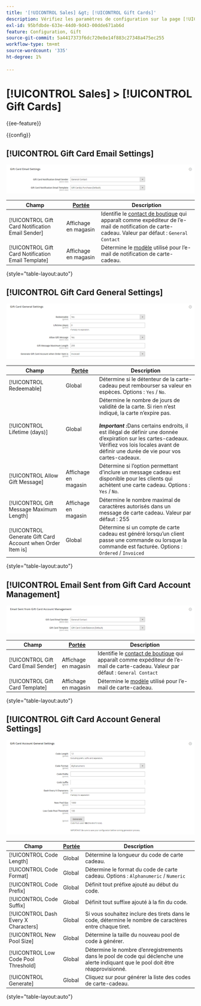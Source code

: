 ```yaml
---
title: '[!UICONTROL Sales] &gt; [!UICONTROL Gift Cards]'
description: Vérifiez les paramètres de configuration sur la page [!UICONTROL Sales] &gt; [!UICONTROL Gift Cards] de l’administrateur Commerce.
exl-id: 95bfdbde-633e-44d0-9d43-00dde671ab6d
feature: Configuration, Gift
source-git-commit: 5a4417373f6dc720e8e14f883c27348a475ec255
workflow-type: tm+mt
source-wordcount: '335'
ht-degree: 1%

---
```


# [!UICONTROL Sales] > [!UICONTROL Gift Cards]

{{ee-feature}}

{{config}}

## [!UICONTROL Gift Card Email Settings]

![Paramètres de courrier électronique Carte cadeau](./assets/gift-cards-gift-card-email-settings.png)<!-- zoom -->

<!-- [Gift Card Email Settings](https://experienceleague.adobe.com/fr/docs/commerce-admin/stores-sales/point-of-purchase/gift-cards/product-gift-card-accounts#configure-gift-card-accounts) -->

| Champ | [Portée](../../getting-started/websites-stores-views.md#scope-settings) | Description |
|--- |--- |--- |
| [!UICONTROL Gift Card Notification Email Sender] | Affichage en magasin | Identifie le [contact de boutique](../../getting-started/store-details.md#store-email-addresses) qui apparaît comme expéditeur de l’e-mail de notification de carte-cadeau. Valeur par défaut : `General Contact` |
| [!UICONTROL Gift Card Notification Email Template] | Affichage en magasin | Détermine le [modèle](../../systems/email-templates.md) utilisé pour l’e-mail de notification de carte-cadeau. |

{style="table-layout:auto"}

## [!UICONTROL Gift Card General Settings]

![Paramètres généraux de carte-cadeau](./assets/gift-cards-gift-card-general-settings.png)<!-- zoom -->

<!-- [Gift Card General Settings](https://experienceleague.adobe.com/fr/docs/commerce-admin/stores-sales/point-of-purchase/gift-cards/product-gift-card-accounts#configure-gift-card-accounts) -->

| Champ | [Portée](../../getting-started/websites-stores-views.md#scope-settings) | Description |
|--- |--- |--- |
| [!UICONTROL Redeemable] | Global | Détermine si le détenteur de la carte-cadeau peut rembourser sa valeur en espèces. Options : `Yes` / `No`. |
| [!UICONTROL Lifetime (days)] | Global | Détermine le nombre de jours de validité de la carte. Si rien n’est indiqué, la carte n’expire pas. <br/><br/>**_Important :_**&#x200B;Dans certains endroits, il est illégal de définir une donnée d’expiration sur les cartes-cadeaux. Vérifiez vos lois locales avant de définir une durée de vie pour vos cartes-cadeaux. |
| [!UICONTROL Allow Gift Message] | Affichage en magasin | Détermine si l’option permettant d’inclure un message cadeau est disponible pour les clients qui achètent une carte cadeau. Options : `Yes` / `No`. |
| [!UICONTROL Gift Message Maximum Length] | Affichage en magasin | Détermine le nombre maximal de caractères autorisés dans un message de carte cadeau. Valeur par défaut : 255 |
| [!UICONTROL Generate Gift Card Account when Order Item is] | Global | Détermine si un compte de carte cadeau est généré lorsqu’un client passe une commande ou lorsque la commande est facturée. Options : `Ordered` / `Invoiced` |

{style="table-layout:auto"}

## [!UICONTROL Email Sent from Gift Card Account Management]

![&#x200B; Courrier électronique envoyé à partir de la gestion de compte de carte cadeau &#x200B;](./assets/gift-cards-email-sent-from-account.png)<!-- zoom -->

<!-- [Email Sent from Gift Card Account Management](https://experienceleague.adobe.com/fr/docs/commerce-admin/stores-sales/point-of-purchase/gift-cards/product-gift-card-accounts#configure-gift-card-accounts) -->

| Champ | [Portée](../../getting-started/websites-stores-views.md#scope-settings) | Description |
|--- |--- |--- |
| [!UICONTROL Gift Card Email Sender] | Affichage en magasin | Identifie le [contact de boutique](../../getting-started/store-details.md#store-email-addresses) qui apparaît comme expéditeur de l’e-mail de carte-cadeau. Valeur par défaut : `General Contact` |
| [!UICONTROL Gift Card Template] | Affichage en magasin | Détermine le [modèle](../../systems/email-templates.md) utilisé pour l’e-mail de carte-cadeau. |

{style="table-layout:auto"}

## [!UICONTROL Gift Card Account General Settings]

![Paramètres généraux du compte de carte-cadeau](./assets/gift-cards-gift-card-account-general-settings.png)<!-- zoom -->

<!-- [Gift Card Account General Settings](https://experienceleague.adobe.com/fr/docs/commerce-admin/stores-sales/point-of-purchase/gift-cards/product-gift-card-accounts#configure-gift-card-accounts) -->

| Champ | [Portée](../../getting-started/websites-stores-views.md#scope-settings) | Description |
|--- |--- |--- |
| [!UICONTROL Code Length] | Global | Détermine la longueur du code de carte cadeau. |
| [!UICONTROL Code Format] | Global | Détermine le format du code de carte cadeau. Options : `Alphanumeric` / `Numeric` |
| [!UICONTROL Code Prefix] | Global | Définit tout préfixe ajouté au début du code. |
| [!UICONTROL Code Suffix] | Global | Définit tout suffixe ajouté à la fin du code. |
| [!UICONTROL Dash Every X Characters] | Global | Si vous souhaitez inclure des tirets dans le code, détermine le nombre de caractères entre chaque tiret. |
| [!UICONTROL New Pool Size] | Global | Détermine la taille du nouveau pool de code à générer. |
| [!UICONTROL Low Code Pool Threshold] | Global | Détermine le nombre d’enregistrements dans le pool de code qui déclenche une alerte indiquant que le pool doit être réapprovisionné. |
| [!UICONTROL Generate] | Global | Cliquez sur pour générer la liste des codes de carte-cadeau. |

{style="table-layout:auto"}
